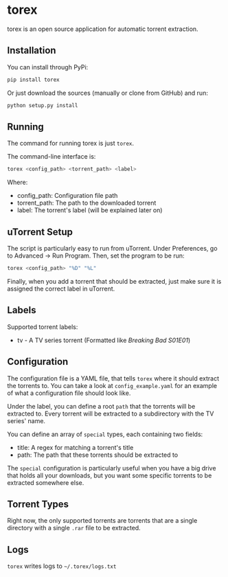 torex
=====

torex is an open source application for automatic torrent extraction.

Installation
------------

You can install through PyPi:

```bash
pip install torex
```

Or just download the sources (manually or clone from GitHub) and run:

```bash
python setup.py install
```

Running
-------

The command for running torex is just `torex`.

The command-line interface is:

```bash
torex <config_path> <torrent_path> <label>
```

Where:
* config_path: Configuration file path
* torrent_path: The path to the downloaded torrent
* label: The torrent's label (will be explained later on)

uTorrent Setup
--------------

The script is particularly easy to run from uTorrent. Under Preferences, go to Advanced -> Run Program.
Then, set the program to be run:

```bash
torex <config_path> "%D" "%L"
```

Finally, when you add a torrent that should be extracted, just make sure it is assigned the correct label in uTorrent.

Labels
------

Supported torrent labels:
* tv - A TV series torrent (Formatted like *Breaking Bad S01E01*)

Configuration
-------------

The configuration file is a YAML file, that tells `torex` where it should extract the torrents to.
You can take a look at `config_example.yaml` for an example of what a configuration file should look like.

Under the label, you can define a root `path` that the torrents will be extracted to.
Every torrent will be extracted to a subdirectory with the TV series' name.

You can define an array of `special` types, each containing two fields:
* title: A regex for matching a torrent's title
* path: The path that these torrents should be extracted to

The `special` configuration is particularly useful when you have a big drive that holds all your downloads,
but you want some specific torrents to be extracted somewhere else.

Torrent Types
-------------

Right now, the only supported torrents are torrents that are a single directory with a single `.rar`
file to be extracted.

Logs
----

`torex` writes logs to `~/.torex/logs.txt`
